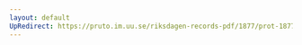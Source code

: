 ```yaml
---
layout: default
UpRedirect: https://pruto.im.uu.se/riksdagen-records-pdf/1877/prot-1877--fk--002/prot-1877--fk--002_005.pdf
---
```

